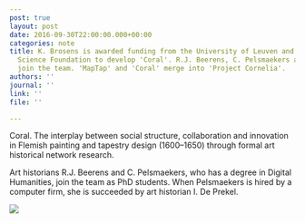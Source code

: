 ```yaml
---
post: true
layout: post
date: 2016-09-30T22:00:00.000+00:00
categories: note
title: K. Brosens is awarded funding from the University of Leuven and the Flemish
  Science Foundation to develop 'Coral'. R.J. Beerens, C. Pelsmaekers and I. De Prekel
  join the team. 'MapTap' and 'Coral' merge into 'Project Cornelia'.
authors: ''
journal: ''
link: ''
file: ''

---
```

Coral. The interplay between social structure, collaboration and innovation in Flemish painting and tapestry design (1600–1650) through formal art historical network research.

Art historians R.J. Beerens and C. Pelsmaekers, who has a degree in Digital Humanities, join the team as PhD students. When Pelsmaekers is hired by a computer firm, she is succeeded by art historian I. De Prekel.

![](/neocornelia/uploads/Cx9VRS4WIAANXSI.jpg)
